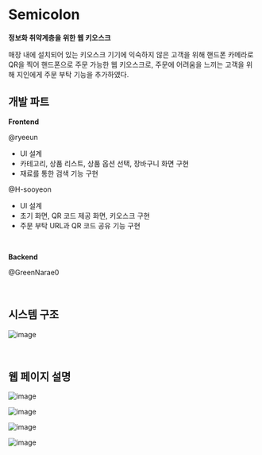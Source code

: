 # Semicolon
**정보화 취약계층을 위한 웹 키오스크**

매장 내에 설치되어 있는 키오스크 기기에 익숙하지 않은 고객을 위해 핸드폰 카메라로 QR을 찍어 핸드폰으로 주문 가능한 웹 키오스크로, 주문에 어려움을 느끼는 고객을 위해 지인에게 주문 부탁 기능을 추가하였다.

<h2>개발 파트</h2>

**Frontend** </br>

@ryeeun
- UI 설계
- 카테고리, 상품 리스트, 상품 옵션 선택, 장바구니 화면 구현
- 재료를 통한 검색 기능 구현

@H-sooyeon
- UI 설계
- 초기 화면, QR 코드 제공 화면, 키오스크 구현
- 주문 부탁 URL과 QR 코드 공유 기능 구현

</br>

**Backend** </br>

@GreenNarae0

</br>

<h2>시스템 구조</h2>

![image](https://github.com/H-sooyeon/Semicolon/assets/56586470/0f29964b-6f05-47d8-8014-9fa54414033b)

</br>

<h2>웹 페이지 설명</h2>

![image](https://github.com/H-sooyeon/Semicolon/assets/56586470/f0001f92-8978-4348-b15f-615477ce9d2a)

![image](https://github.com/H-sooyeon/Semicolon/assets/56586470/4cc926fe-3df3-4441-a55c-4601bf8630c1)

![image](https://github.com/H-sooyeon/Semicolon/assets/56586470/43798ab9-2239-4180-86e8-9400f00b9588)

![image](https://github.com/H-sooyeon/Semicolon/assets/56586470/ed6103cf-47e4-42d3-bd20-5def4b766200)


